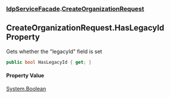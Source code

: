 ### [IdpServiceFacade](../index.md 'IdpServiceFacade').[CreateOrganizationRequest](index.md 'IdpServiceFacade\.CreateOrganizationRequest')

## CreateOrganizationRequest\.HasLegacyId Property

Gets whether the "legacyId" field is set

```csharp
public bool HasLegacyId { get; }
```

#### Property Value
[System\.Boolean](https://learn.microsoft.com/en-us/dotnet/api/system.boolean 'System\.Boolean')